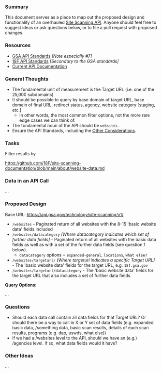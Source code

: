 
### Summary 

This document serves as a place to map out the proposed design and functionality of an overhauled [Site Scanning API](https://open.gsa.gov/api/site-scanning-api/).  Anyone should feel free to suggest ideas or ask questions below, or to file a pull request with proposed changes.  

### Resources


* [GSA API Standards](https://github.com/GSA/api-standards)  _[Note especially #7]_
* [18F API Standards](https://github.com/18F/api-standards) _[Secondary to the GSA standards]_  
* [Current API Documentation](https://open.gsa.gov/api/site-scanning-api/)

### General Thoughts 

* The fundamental unit of measurement is the Target URL (i.e. one of the 25,000 subdomains)
* It should be possible to query by base domain of target URL, base domain of final URL, redirect status, agency, website category [staging, etc.]
  * In other words, the most common filter options, not the more rare edge cases we can think of.  
* The fundamental noun of the API should be `websites`. 
* Ensure the API Standards, including the [Other Considerations](https://github.com/GSA/api-standards#other-considerations).


### Tasks

Filter results by 

https://github.com/18F/site-scanning-documentation/blob/main/about/website-data.md

### Data in an API Call

...

### Proposed Design 

Base URL: https://api.gsa.gov/technology/site-scanning/v1/  

* `/websites` - Paginated return of all websites with the 8-15 'basic website data' fields included
* `/websites/datacategory` _[Where datacategory indicates which set of further data fields]_ - Paginated return of all websites with the basic data fields as well as with a set of the further data fields (see question 1 below).  
  * `datacategory` options = `expanded-general`, `locations`, `what else?`
* `/websites/targeturl/` _[Where targeturl indicates a specific Target URL]_ - The 'basic website data' fields for the target URL, e.g. `18f.gsa.gov`
* `/websites/targeturl/datacategory` - The 'basic website data' fields for the target URL that also includes a set of further data fields. 

**Query Options:**  

...


### Questions 

* Should each data call contain all data fields for that Target URL?  Or should there be a way to call in X or Y set of data fields (e.g. expanded basic data, /something data, basic scan results, details of each scan results, programs (e.g. dap, uswds, what else)) 
* If we had a /websites level to the API, should we have an (e.g.) /agencies level.  If so, what data fields would it have?

### Other Ideas

...

